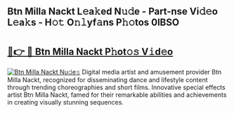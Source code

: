## Btn Milla Nackt L𝚎a𝚔ed N𝚞𝚍e - Part-nse Vi𝚍𝚎o L𝚎a𝚔s - H𝚘𝚝 O𝚗𝚕yf𝚊ns P𝚑𝚘tos 0lBSO

# <h2><a href="http://kf7vkel.oniu.top/?m=Btn+Milla+Nackt">🔗👉 🔴 Btn Milla Nackt P𝚑ot𝚘𝚜 V𝚒d𝚎o</a></h2>

[![Btn Milla Nackt Nu𝚍e𝚜](https://i.imgur.com/0qMVB7G.gif)](http://kf7vkel.oniu.top/?m=Btn+Milla+Nackt)
Digital media artist and amusement provider Btn Milla Nackt, recognized for disseminating dance and lifestyle content through trending choreographies and short films. Innovative special effects artist Btn Milla Nackt, famed for their remarkable abilities and achievements in creating visually stunning sequences.  
